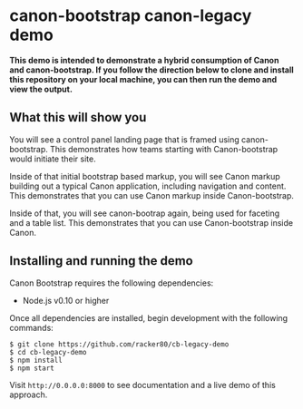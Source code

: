 # canon-bootstrap canon-legacy demo

**This demo is intended to demonstrate a hybrid consumption of Canon and canon-bootstrap.  If you follow the direction below to clone and install this repository on your local machine, you can then run the demo and view the output.**

## What this will show you

You will see a control panel landing page that is framed using canon-bootstrap.  This demonstrates how teams starting with Canon-bootstrap would initiate their site.

Inside of that initial bootstrap based markup, you will see Canon markup building out a typical Canon application, including navigation and content.  This demonstrates that you can use Canon markup inside Canon-bootstrap.

Inside of that, you will see canon-bootrap again, being used for faceting and a table list.  This demonstrates that you can use Canon-bootstrap inside Canon.

## Installing and running the demo

Canon Bootstrap requires the following dependencies:

- Node.js v0.10 or higher

Once all dependencies are installed, begin development with the following
commands:

```
$ git clone https://github.com/racker80/cb-legacy-demo
$ cd cb-legacy-demo
$ npm install
$ npm start
```

Visit `http://0.0.0.0:8000` to see documentation and a live demo of
this approach.
